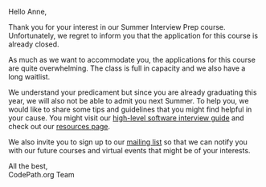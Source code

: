 Hello Anne,

Thank you for your interest in our Summer Interview Prep course. Unfortunately, we regret to inform you that the application for this course is already closed. 

As much as we want to accommodate you, the applications for this course are quite overwhelming. The class is full in capacity and we also have a long waitlist.

We understand your predicament but since you are already graduating this year, we will also not be able to admit you next Summer. To help you, we would like to share some tips and guidelines that you might find helpful in your cause. You might visit our [high-level software interview guide](http://tinyurl.com/codepathinterviewguide) and check out our [resources page](https://codepath.org/career). 

We also invite you to sign up to our [mailing list](https://share.hsforms.com/1eg_EOoQpR4ObU4s8fUES2Q36gst) so that we can notify you with our future courses and virtual events that might be of your interests.


All the best,    
CodePath.org Team
